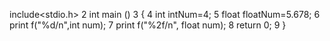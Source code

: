 include<stdio.h>
2
int main ()
3
    {
4
    int intNum=4;
5
    float floatNum=5.678;
6
    print f("%d/n",int num);
7
    print f("%2f/n", float num);
8
    return 0;
9
    }



